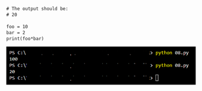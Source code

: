 ```
# The output should be:
# 20

foo = 10
bar = 2
print(foo*bar)
```

![08.png](https://github.com/techgrounds/techgrounds-EligioPessoa/blob/main/00_includes/plsfix08.png)
